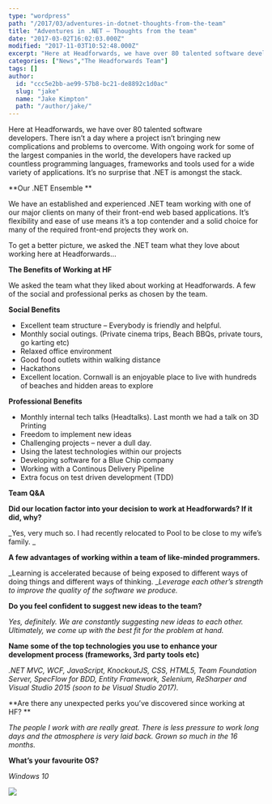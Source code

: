 ```yaml
---
type: "wordpress"
path: "/2017/03/adventures-in-dotnet-thoughts-from-the-team"
title: "Adventures in .NET – Thoughts from the team"
date: "2017-03-02T16:02:03.000Z"
modified: "2017-11-03T10:52:48.000Z"
excerpt: "Here at Headforwards, we have over 80 talented software developers. There isn’t a day where a project isn’t bringing new complications and problems to overcome. With ongoing work for some of the largest companies in the world, the developers have racked up countless programming languages, frameworks and tools used for a wide variety of applications. It’s …"
categories: ["News","The Headforwards Team"]
tags: []
author:
  id: "ccc5e2bb-ae99-57b8-bc21-de8892c1d0ac"
  slug: "jake"
  name: "Jake Kimpton"
  path: "/author/jake/"
---
```

Here at Headforwards, we have over 80 talented software developers. There isn’t a day where a project isn’t bringing new complications and problems to overcome. With ongoing work for some of the largest companies in the world, the developers have racked up countless programming languages, frameworks and tools used for a wide variety of applications. It’s no surprise that .NET is amongst the stack.

**Our .NET Ensemble **

We have an established and experienced .NET team working with one of our major clients on many of their front-end web based applications. It’s flexibility and ease of use means it’s a top contender and a solid choice for many of the required front-end projects they work on.

To get a better picture, we asked the .NET team what they love about working here at Headforwards…

**The Benefits of Working at HF**

We asked the team what they liked about working at Headforwards. A few of the social and professional perks as chosen by the team.

**Social Benefits**

*   Excellent team structure – Everybody is friendly and helpful.
*   Monthly social outings. (Private cinema trips, Beach BBQs, private tours, go karting etc)
*   Relaxed office environment
*   Good food outlets within walking distance
*   Hackathons
*   Excellent location. Cornwall is an enjoyable place to live with hundreds of beaches and hidden areas to explore

**Professional Benefits**

*   Monthly internal tech talks (Headtalks). Last month we had a talk on 3D Printing
*   Freedom to implement new ideas
*   Challenging projects – never a dull day.
*   Using the latest technologies within our projects
*   Developing software for a Blue Chip company
*   Working with a Continous Delivery Pipeline
*   Extra focus on test driven development (TDD)

**Team Q&A**

**Did our location factor into your decision to work at Headforwards? If it did, why?**

_Yes, very much so. I had recently relocated to Pool to be close to my wife’s family. _

**A few advantages of working within a team of like-minded programmers.**

_Learning is accelerated because of being exposed to different ways of doing things and different ways of thinking. __Leverage each other’s strength to improve the quality of the software we produce._

**Do you feel confident to suggest new ideas to the team?**

_Yes, definitely. We are constantly suggesting new ideas to each other. Ultimately, we come up with the best fit for the problem at hand._

**Name some of the top technologies you use to enhance your development process (frameworks, 3rd party tools etc)**

_.NET MVC, WCF, JavaScript, KnockoutJS, CSS, HTML5, Team Foundation Server, SpecFlow for BDD, Entity Framework, Selenium, ReSharper and Visual Studio 2015 (soon to be Visual Studio 2017)._

**Are there any unexpected perks you’ve discovered since working at HF? **

_The people I work with are really great. There is less pressure to work long days and the atmosphere is very laid back. Grown so much in the 16 months._

**What’s your favourite OS?**

_Windows 10_

![](https://www.headforwards.com/wp-content/uploads/2017/03/benefits-182x300.png)